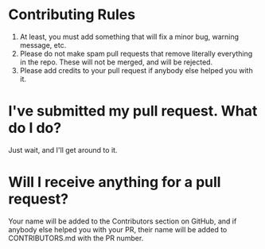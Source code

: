 # Contributing Rules
1. At least, you must add something that will fix a minor bug, warning message, etc.
2. Please do not make spam pull requests that remove literally everything in the repo. These will not be merged, and will be rejected.
3. Please add credits to your pull request if anybody else helped you with it.

# I've submitted my pull request. What do I do?
Just wait, and I'll get around to it.

# Will I receive anything for a pull request?
Your name will be added to the Contributors section on GitHub, and if anybody else helped you with your PR, their name will be added to CONTRIBUTORS.md with the PR number.
